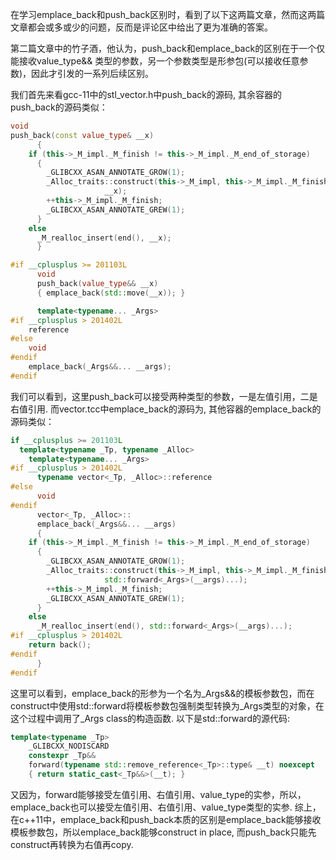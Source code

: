 在学习emplace\_back和push\_back区别时，看到了以下这两篇文章，然而这两篇文章都会或多或少的问题，反而是评论区中给出了更为准确的答案。

第二篇文章中的竹子酒，他认为，push\_back和emplace\_back的区别在于一个仅能接收value\_type&& 类型的参数，另一个参数类型是形参包(可以接收任意参数)，因此才引发的一系列后续区别。

我们首先来看gcc-11中的stl\_vector.h中push\_back的源码, 其余容器的push\_back的源码类似：
```c++
void
push_back(const value_type& __x)
      {
	if (this->_M_impl._M_finish != this->_M_impl._M_end_of_storage)
	  {
	    _GLIBCXX_ASAN_ANNOTATE_GROW(1);
	    _Alloc_traits::construct(this->_M_impl, this->_M_impl._M_finish,
				     __x);
	    ++this->_M_impl._M_finish;
	    _GLIBCXX_ASAN_ANNOTATE_GREW(1);
	  }
	else
	  _M_realloc_insert(end(), __x);
      }

#if __cplusplus >= 201103L
      void
      push_back(value_type&& __x)
      { emplace_back(std::move(__x)); }

      template<typename... _Args>
#if __cplusplus > 201402L
	reference
#else
	void
#endif
	emplace_back(_Args&&... __args);
#endif
```
我们可以看到，这里push\_back可以接受两种类型的参数，一是左值引用，二是右值引用.
而vector.tcc中emplace\_back的源码为, 其他容器的emplace\_back的源码类似：
```c++
if __cplusplus >= 201103L
  template<typename _Tp, typename _Alloc>
    template<typename... _Args>
#if __cplusplus > 201402L
      typename vector<_Tp, _Alloc>::reference
#else
      void
#endif
      vector<_Tp, _Alloc>::
      emplace_back(_Args&&... __args)
      {
	if (this->_M_impl._M_finish != this->_M_impl._M_end_of_storage)
	  {
	    _GLIBCXX_ASAN_ANNOTATE_GROW(1);
	    _Alloc_traits::construct(this->_M_impl, this->_M_impl._M_finish,
				     std::forward<_Args>(__args)...);
	    ++this->_M_impl._M_finish;
	    _GLIBCXX_ASAN_ANNOTATE_GREW(1);
	  }
	else
	  _M_realloc_insert(end(), std::forward<_Args>(__args)...);
#if __cplusplus > 201402L
	return back();
#endif
      }
#endif
```
这里可以看到，emplace\_back的形参为一个名为\_Args&&的模板参数包，而在construct中使用std::forward将模板参数包强制类型转换为\_Args类型的对象，在这个过程中调用了\_Args class的构造函数. 以下是std::forward的源代码:
```c++
template<typename _Tp>
    _GLIBCXX_NODISCARD
    constexpr _Tp&&
    forward(typename std::remove_reference<_Tp>::type& __t) noexcept
    { return static_cast<_Tp&&>(__t); }
```
又因为，forward能够接受左值引用、右值引用、value\_type的实参，所以，emplace\_back也可以接受左值引用、右值引用、value\_type类型的实参.
综上，在c++11中，emplace\_back和push\_back本质的区别是emplace\_back能够接收模板参数包，所以emplace\_back能够construct in place, 而push\_back只能先construct再转换为右值再copy.


